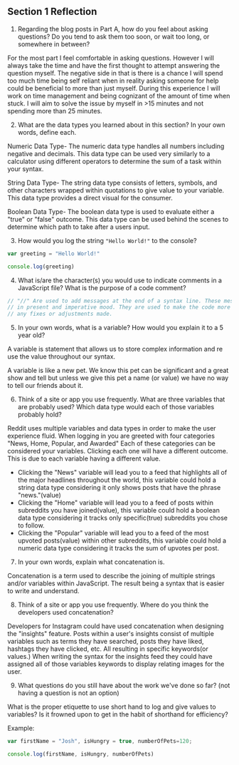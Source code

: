 ## Section 1 Reflection

1. Regarding the blog posts in Part A, how do you feel about asking questions? Do you tend to ask them too soon, or wait too long, or somewhere in between?

For the most part I feel comfortable in asking questions. However I will always take the time and have the first thought to attempt answering the question myself. The negative side in that is there is a chance I will spend too much time being self reliant when in reality asking someone for help could be beneficial to more than just myself. During this experience I will work on time management and being cognizant of the amount of time when stuck. I will aim to solve the issue by myself in >15 minutes and not spending more than 25 minutes.

2. What are the data types you learned about in this section? In your own words, define each.

 Numeric Data Type- The numeric data type handles all numbers including negative and decimals.
 This data type can be used very similarly to a calculator using different operators
 to determine the sum of a task within your syntax.

 String Data Type- The string data type consists of letters, symbols, and other characters wrapped within quotations to give value to your variable. This data type provides a direct visual for the consumer.

 Boolean Data Type- The boolean data type is used to evaluate either a "true" or "false" outcome.
 This data type can be used behind the scenes to determine which path to take after a users input.

3. How would you log the string `"Hello World!"` to the console?

```JavaScript
var greeting = "Hello World!"

console.log(greeting)
```

4. What is/are the character(s) you would use to indicate comments in a JavaScript file? What is the purpose of a code comment?

```JavaScript
// "//" Are used to add messages at the end of a syntax line. These messages are written
// in present and imperative mood. They are used to make the code more understandable by logging
// any fixes or adjustments made.
```

5. In your own words, what is a variable? How would you explain it to a 5 year old?

A variable is statement that allows us to store complex information and re use
the value throughout our syntax.

A variable is like a new pet. We know this pet can be significant and a great show and tell
but unless we give this pet a name (or value) we have no way to tell our friends about it.

6. Think of a site or app you use frequently. What are three variables that are probably used? Which data type would each of those variables probably hold?

Reddit uses multiple variables and data types in order to make the user experience fluid.
When logging in you are greeted with four categories "News, Home, Popular, and Awarded"
Each of these categories can be considered your variables. Clicking each one will have a different outcome.
This is due to each variable having a different value.
- Clicking the "News" variable will lead you to a feed that highlights all of the major headlines
throughout the world, this variable could hold a string data type considering it only shows posts
that have the  phrase "news."(value)
- Clicking the "Home" variable will lead you to a feed of posts within subreddits you have joined(value),
this variable could hold a boolean data type considering it tracks only specific(true) subreddits
you chose to follow.
- Clicking the "Popular" variable will lead you to a feed of the most upvoted posts(value) within other
subreddits, this variable could hold a numeric data type considering it tracks the sum of upvotes per post.

7. In your own words, explain what concatenation is.

Concatenation is a term used to describe the joining of multiple strings and/or variables within JavaScript.
The result being a syntax that is easier to write and understand.

8. Think of a site or app you use frequently. Where do you think the developers used concatenation?

Developers for Instagram could have used concatenation when designing the "insights" feature.
Posts within a user's insights consist of multiple variables such as terms they have searched, posts they have liked, hashtags they have clicked, etc. All resulting in specific keywords(or values.)
When writing the syntax for the insights feed they could have assigned all of those variables keywords to display relating images for the user.

9. What questions do you still have about the work we've done so far? (not having a question is not an option)

What is the proper etiquette to use short hand to log and give values to variables?
Is it frowned upon to get in the habit of shorthand for efficiency?

Example:
```JavaScript
var firstName = "Josh", isHungry = true, numberOfPets=120;

console.log(firstName, isHungry, numberOfPets)
```
